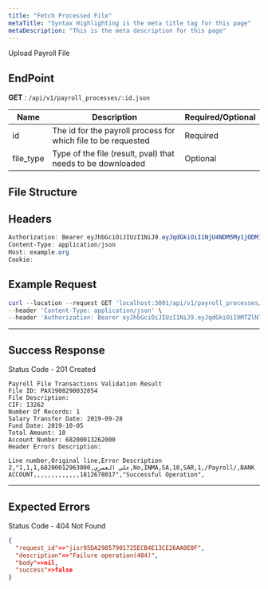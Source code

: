 ```yaml
---
title: "Fetch Processed File"
metaTitle: "Syntax Highlighting is the meta title tag for this page"
metaDescription: "This is the meta description for this page"
---
```


Upload Payroll File

## EndPoint
**GET** : `/api/v1/payroll_processes/:id.json`

Name                                   | Description                                 | Required/Optional
-------------------------------------- | ------------------------------------------- | ------------------------
id | The id for the payroll process for which file to be requested      | Required
file_type | Type of the file (result, pval) that needs to be downloaded      | Optional

## File Structure


## Headers
```powershell
Authorization: Bearer eyJhbGciOiJIUzI1NiJ9.eyJqdGkiOiI1NjU4NDM5My1jODM1LTQ4N2MtOTI3MS1mMmVkOWZiZDJhYTAiLCJzdWIiOiI5Iiwic2NwIjoiYWNjb3VudCIsImF1ZCI6bnVsbCwiaWF0IjoxNTkwOTE5MDk4LCJleHAiOjE1OTA5MTkzOTh9.5ibcQqGhu-_Jdn7KObfPY_0H3wLh3GXTVfMAceJO98w
Content-Type: application/json
Host: example.org
Cookie:
```
## Example Request

```powershell
curl --location --request GET 'localhost:3001/api/v1/payroll_processes/PAX2004290040482.json?file_type=result' \
--header 'Content-Type: application/json' \
--header 'Authorization: Bearer eyJhbGciOiJIUzI1NiJ9.eyJqdGkiOiI0MTZlNTk0NC01OWZmLTRkNjItOTQ4Ni0yMzgxODE4ZTkzMzUiLCJzdWIiOiI0Iiwic2NwIjoiYWNjb3VudCIsImF1ZCI6bnVsbCwiaWF0IjoxNTk1MjUwNjgyLCJleHAiOjE1OTUyNTA5ODJ9.W_n4Iks62McaYt1KNhBHxkopcq2eGmivtVoVAosTvOk'
```

--------------------------------------------------------------------------------

## Success Response

Status Code - 201 Created

```csv
Payroll File Transactions Validation Result
File ID: PAX1908290032054
File Description:
CIF: 13262
Number Of Records: 1
Salary Transfer Date: 2019-09-28
Fund Date: 2019-10-05
Total Amount: 10
Account Number: 68200013262000
Header Errors Description:

Line number,Original line,Error Description
2,"1,1,1,علي العمري,68200012963000,No,INMA,SA,10,SAR,1,/Payroll/,BANK ACCOUNT,,,,,,,,,,,,,1812678017","Successful Operation",
```

--------------------------------------------------------------------------------

## Expected Errors
Status Code - 404 Not Found

```json
{
  "request_id"=>"jisr95DA29857901725ECB4E13CE26AA0E0F",
  "description"=>"Failure operation(404)",
  "body"=>nil,
  "success"=>false
}
```